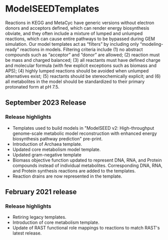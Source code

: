 # ModelSEEDTemplates

Reactions in KEGG and MetaCyc have generic versions without electron donors and acceptors defined, which can render energy biosynthesis obviate, and they often include a mixture of lumped and unlumped reactions, which can cause entire pathways to be bypassed during GEM simulation. Our model templates act as “filters” by including only “modeling-ready” reactions in models. Filtering criteria include (1) no abstract compounds such as “acceptor” and “donor” are allowed; (2) reaction must be mass and charged balanced; (3) all reactants must have defined charge and molecular formula (with few explicit exceptions such as biomass and APS); (4) highly lumped reactions should be avoided when unlumped alternatives exist; (5) reactants should be stereochemically explicit; and (6) all metabolites in the model should be standardized to their primary protonated form at pH 7.5.

## September 2023 Release
### Release highlights
- Templates used to build models in "ModelSEED v2: High-throughput genome-scale metabolic model reconstruction with enhanced energy biosynthesis pathway prediction" pre-print. 
- Introduction of Archaea template.
- Updated core metabolism model template.
- Updated gram-negative template
- Biomass objective function updated to represent DNA, RNA, and Protein compounds instead of individual metabolites. Corresponding DNA, RNA, and Protein synthesis reactions are added to the templates.
- Reaction drains are now represented in the template.

## February 2021 release
### Release highlights
- Retiring legacy templates.
- Introduction of core metabolism template.
- Update of RAST functional role mappings to reactions to match RAST's latest release.
